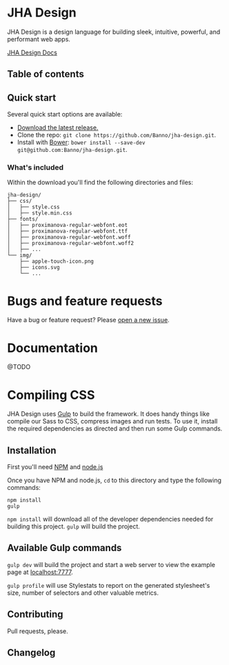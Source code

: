 # JHA Design

JHA Design is a design language for building sleek, intuitive, powerful, and performant web apps.

[JHA Design Docs](https://jha-design.herokuapp.com)

## Table of contents

## Quick start

Several quick start options are available: 

- [Download the latest release.](https://github.com/Banno/jha-design/releases)
- Clone the repo: `git clone https://github.com/Banno/jha-design.git`.
- Install with [Bower](http://bower.io): `bower install --save-dev git@github.com:Banno/jha-design.git`.

### What's included

Within the download you'll find the following directories and files:

```
jha-design/
├── css/
│   ├── style.css
│   ├── style.min.css
├── fonts/
│   ├── proximanova-regular-webfont.eot
│   ├── proximanova-regular-webfont.ttf
│   ├── proximanova-regular-webfont.woff
│   ├── proximanova-regular-webfont.woff2
│   ├── ...
└── img/
    ├── apple-touch-icon.png
    ├── icons.svg
    └── ...
```

# Bugs and feature requests

Have a bug or feature request? Please [open a new issue](https://github.com/Banno/jha-design/issues/new).

# Documentation

@TODO

# Compiling CSS

JHA Design uses [Gulp](http://gulpjs.com/) to build the framework. It does handy things like compile our Sass to CSS, compress images and run tests. To use it, install the required dependencies as directed and then run some Gulp commands.

## Installation

First you'll need [NPM](http://nodejs.org/download/) and [node.js](http://nodejs.org/download/)

Once you have NPM and node.js, `cd` to this directory and type the following commands:

```
npm install
gulp
```

`npm install` will download all of the developer dependencies needed for building this project. `gulp` will build the project.

## Available Gulp commands

`gulp dev` will build the project and start a web server to view the example page at [localhost:7777](http://localhost:7777).

`gulp profile` will use Stylestats to report on the generated stylesheet's size, number of selectors and other valuable metrics.


## Contributing

Pull requests, please.

## Changelog

